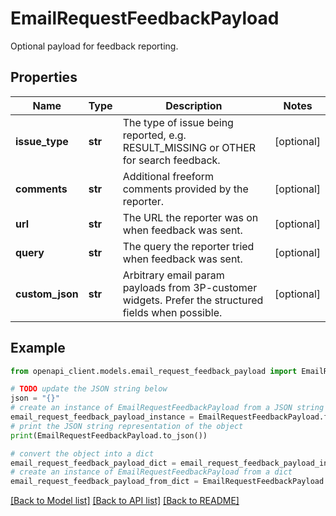 # EmailRequestFeedbackPayload

Optional payload for feedback reporting.

## Properties

Name | Type | Description | Notes
------------ | ------------- | ------------- | -------------
**issue_type** | **str** | The type of issue being reported, e.g. RESULT_MISSING or OTHER for search feedback. | [optional] 
**comments** | **str** | Additional freeform comments provided by the reporter. | [optional] 
**url** | **str** | The URL the reporter was on when feedback was sent. | [optional] 
**query** | **str** | The query the reporter tried when feedback was sent. | [optional] 
**custom_json** | **str** | Arbitrary email param payloads from 3P-customer widgets. Prefer the structured fields when possible. | [optional] 

## Example

```python
from openapi_client.models.email_request_feedback_payload import EmailRequestFeedbackPayload

# TODO update the JSON string below
json = "{}"
# create an instance of EmailRequestFeedbackPayload from a JSON string
email_request_feedback_payload_instance = EmailRequestFeedbackPayload.from_json(json)
# print the JSON string representation of the object
print(EmailRequestFeedbackPayload.to_json())

# convert the object into a dict
email_request_feedback_payload_dict = email_request_feedback_payload_instance.to_dict()
# create an instance of EmailRequestFeedbackPayload from a dict
email_request_feedback_payload_from_dict = EmailRequestFeedbackPayload.from_dict(email_request_feedback_payload_dict)
```
[[Back to Model list]](../README.md#documentation-for-models) [[Back to API list]](../README.md#documentation-for-api-endpoints) [[Back to README]](../README.md)



